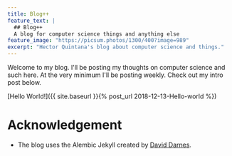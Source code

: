 ```yaml
---
title: Blog++
feature_text: |
  ## Blog++
  A blog for computer science things and anything else
feature_image: "https://picsum.photos/1300/400?image=989"
excerpt: "Hector Quintana's blog about computer science and things."
---
```


Welcome to my blog. I'll be posting my thoughts on computer science and such here. At the very minimum I'll be posting weekly. Check out my intro post below. 

[Hello World!]({{ site.baseurl }}{% post_url 2018-12-13-Hello-world %})

# Acknowledgement

- The blog uses the Alembic Jekyll created by [David Darnes](https://darn.es/).
